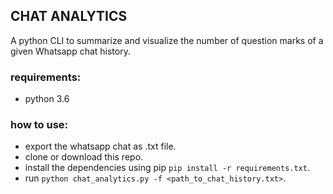 ## CHAT ANALYTICS

A python CLI to summarize and visualize the number of question marks
of a given Whatsapp chat history.

### requirements:

- python 3.6

### how to use:

- export the whatsapp chat as .txt file.
- clone or download this repo.
- install the dependencies using pip `pip install -r requirements.txt`.
- run `python chat_analytics.py -f <path_to_chat_history.txt>`.